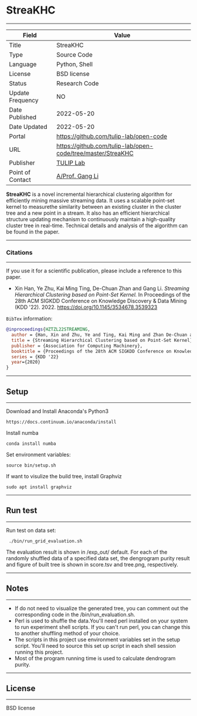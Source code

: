 # StreaKHC

---

| Field | Value |
| --- | --- |
| Title | StreaKHC  |
| Type | Source Code |
| Language | Python, Shell |
| License | BSD license  |
| Status | Research Code |
| Update Frequency | NO |
| Date Published | 2022-05-20  |
| Date Updated |  2022-05-20 |
| Portal | https://github.com/tulip-lab/open-code |
| URL | https://github.com/tulip-lab/open-code/tree/master/StreaKHC|
| Publisher |[TULIP Lab](http://www.tulip.org.au/) |
| Point of Contact |[A/Prof. Gang Li](https://github.com/tuliplab) |

**StreaKHC**  is a novel incremental hierarchical clustering algorithm for efficiently mining massive streaming data. It uses a scalable point-set kernel to measurethe similarity between an existing cluster in the cluster tree and a new point in a stream. It also has an efficient hierarchical structure updating mechanism to continuously maintain a high-quality cluster tree in real-time. Technical details and analysis of the algorithm can be found in the paper.

---
### Citations
---

If you use it for a scientific publication, please include a reference to this paper.

* Xin Han, Ye Zhu, Kai Ming Ting, De-Chuan Zhan and Gang Li. *Streaming Hierarchical Clustering based on Point-Set Kernel.* In Proceedings of the 28th ACM SIGKDD Conference on Knowledge Discovery & Data Mining (KDD '22). 2022. https://doi.org/10.1145/3534678.3539323
  
`BibTex` information:

```bibtex
@inproceedings{HZTZL22STREAMING,
  author = {Han, Xin and Zhu, Ye and Ting, Kai Ming and Zhan De-Chuan and Li, Gang},
  title = {Streaming Hierarchical Clustering based on Point-Set Kernel},
  publisher = {Association for Computing Machinery},
  booktitle = {Proceedings of the 28th ACM SIGKDD Conference on Knowledge Discovery & Data Mining},
  series = {KDD '22}
  year={2020}
}
```

---
## Setup ##
---

Download and Install Anaconda's Python3

```
https://docs.continuum.io/anaconda/install
```

Install numba

```
conda install numba
```

Set environment variables:

```
source bin/setup.sh
```

If want to visulize the build tree, install Graphviz

```
sudo apt install graphviz
```

---
## Run test ##
---

Run test on data set:
```
 ./bin/run_grid_evaluation.sh
```

The evaluation result is shown in /exp_out/ default. For each of the randomly shuffled data of a specified data set, the dengrogram purity result and figure of built tree is shown in score.tsv and tree.png, respectively.

---
## Notes ##
---
  - If do not need to visualize the generated tree, you can comment out the corresponding code in the /bin/run_evaluation.sh.
  - Perl is used to shuffle the data.You'll need perl installed on your system to run experiment shell scripts.  If you can't run perl, you can change this to another shuffling method of your choice.
  - The scripts in this project use environment variables set in the setup script. You'll need to source this set up script in each shell session running this project.
  - Most of the program running time is used to calculate dendrogram purity.


---
## License ##
---
BSD license
